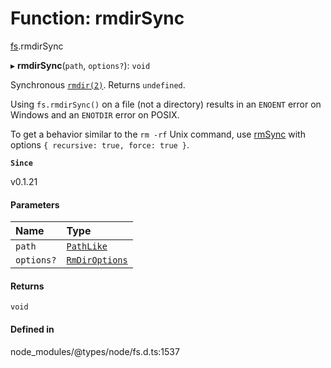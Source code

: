 # Function: rmdirSync

[fs](../modules/fs.md).rmdirSync

▸ **rmdirSync**(`path`, `options?`): `void`

Synchronous [`rmdir(2)`](http://man7.org/linux/man-pages/man2/rmdir.2.html). Returns `undefined`.

Using `fs.rmdirSync()` on a file (not a directory) results in an `ENOENT` error
on Windows and an `ENOTDIR` error on POSIX.

To get a behavior similar to the `rm -rf` Unix command, use [rmSync](fs.rmSync.md) with options `{ recursive: true, force: true }`.

**`Since`**

v0.1.21

#### Parameters

| Name | Type |
| :------ | :------ |
| `path` | [`PathLike`](../types/fs.PathLike.md) |
| `options?` | [`RmDirOptions`](../interfaces/fs.RmDirOptions.md) |

#### Returns

`void`

#### Defined in

node_modules/@types/node/fs.d.ts:1537
